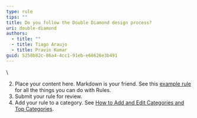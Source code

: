 ```yaml
---
type: rule
tips: ""
title: Do you follow the Double Diamond design process?
uri: double-diamond
authors:
  - title: ""
  - title: Tiago Araujo
  - title: Pravin Kumar
guid: 5258b82c-86a4-4cc1-91eb-e68626e3b491
---
```

\    

<!--endintro-->

2. Place your content here. Markdown is your friend. See this [example rule](https://www.ssw.com.au/rules/rule) for all the things you can do with Rules.
3. Submit your rule for review.
4. Add your rule to a category. See [How to Add and Edit Categories and Top Categories](https://github.com/SSWConsulting/SSW.Rules.Content/wiki/How-to-Add-and-Edit-Categories-and-Top-Categories).
